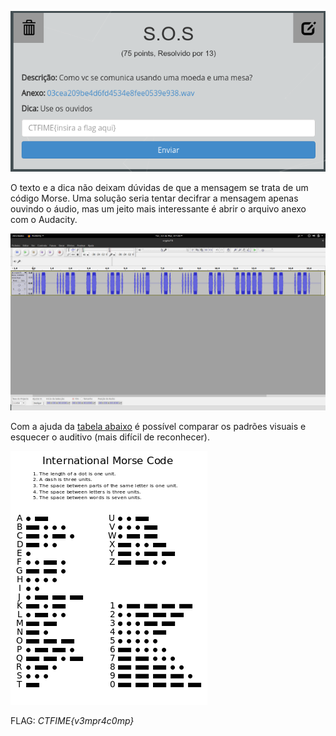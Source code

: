 ![Crypto75](../../_images/crypto75.png)

O texto e a dica não deixam dúvidas de que a mensagem se trata de um código Morse. Uma solução seria tentar decifrar a mensagem apenas ouvindo o áudio, mas um jeito mais interessante é abrir o arquivo anexo com o Audacity.

![Audacity](../../_images/audacity.png)

Com a ajuda da [tabela abaixo](https://upload.wikimedia.org/wikipedia/commons/thumb/b/b5/International_Morse_Code.svg/315px-International_Morse_Code.svg.png) é possível comparar os padrões visuais e esquecer o auditivo (mais difícil de reconhecer).

![Alfabeto Morse](../../_images/morse.png)

FLAG: *CTFIME{v3mpr4c0mp}*


